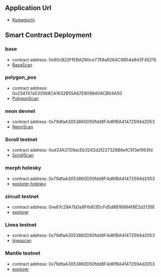 ## Application Url

- [Kumagochi](https://kumagochi-client.vercel.app)
  
## Smart Contract Deployment

### base

- contract address: 0x60cB22FfEBA290ce77E8a9264C9B54a943F45215
- [BaseScan](https://basescan.org/address/0x60cB22FfEBA290ce77E8a9264C9B54a943F45215)

### polygon_pos

- contract address: 0x234747a533568CA1632B55A67E8096404CB04A50
- [PolygonScan](https://polygonscan.com/address/0x234747a533568CA1632B55A67E8096404CB04A50)

### neon devnet

- contract address: 0x79dfaA3053860D50fdd8F4d6fBA41472594d2053
- [NeonScan](https://devnet.neonscan.org/address/0x79dfaa3053860d50fdd8f4d6fba41472594d2053)

### Scroll testnet

- contract address: 0xd33A37D9acEb3242d2f227328B6efC5f3ef953fd
- [ScrollScan](https://sepolia.scrollscan.com/address/0xd33A37D9acEb3242d2f227328B6efC5f3ef953fd)

### morph holesky

- contract address: 0x79dfaA3053860D50fdd8F4d6fBA41472594d2053
- [explorer-holesky](https://explorer-holesky.morphl2.io/address/0x79dfaA3053860D50fdd8F4d6fBA41472594d2053)

### zircuit testnet

- contract address: 0xe67c28A7bDa8F6d03DcFd5d8B1698Af8E2d2135E
- [explorer](https://explorer.testnet.zircuit.com/address/0xe67c28A7bDa8F6d03DcFd5d8B1698Af8E2d2135E)

### Linea testnet

- contract address: 0x79dfaA3053860D50fdd8F4d6fBA41472594d2053
- [lineascan](https://sepolia.lineascan.build/address/0x79dfaA3053860D50fdd8F4d6fBA41472594d2053)

### Mantle testnet

- contract address: 0x79dfaA3053860D50fdd8F4d6fBA41472594d2053
- [explorer](https://explorer.sepolia.mantle.xyz/address/0x79dfaA3053860D50fdd8F4d6fBA41472594d2053)
